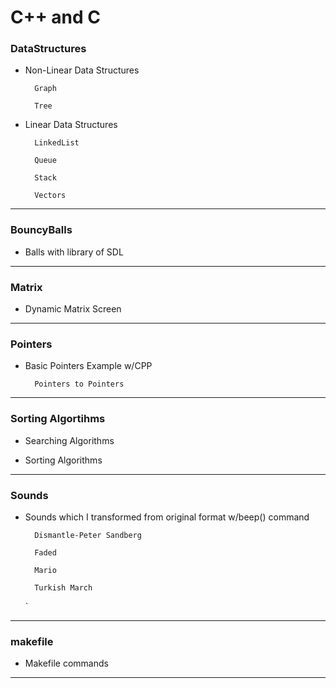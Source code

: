 # C++ and C

### **DataStructures**
	
- Non-Linear Data Structures

        Graph

        Tree

- Linear Data Structures

        LinkedList

        Queue

        Stack

        Vectors

---

### **BouncyBalls**
	
- Balls with library of SDL

---

### **Matrix**

- Dynamic Matrix Screen

---

### **Pointers**

- Basic Pointers Example w/CPP

        Pointers to Pointers

---

### **Sorting Algortihms**

- Searching Algorithms

- Sorting Algorithms

---

### **Sounds**

- Sounds which I transformed from original format w/beep() command

        Dismantle-Peter Sandberg

        Faded

        Mario

        Turkish March
    `
---

### **makefile**

- Makefile commands

---